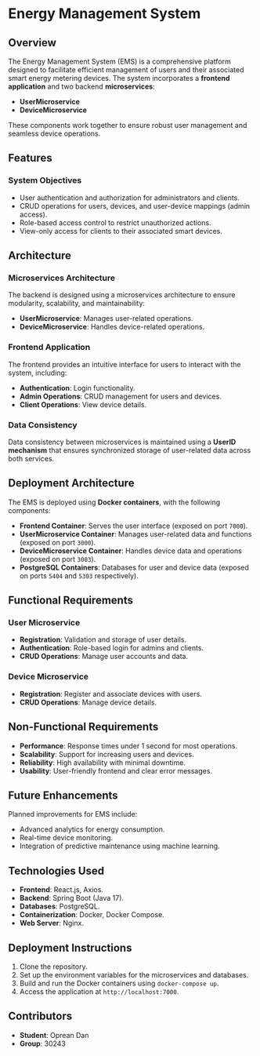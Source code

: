 # Energy Management System

## Overview
The Energy Management System (EMS) is a comprehensive platform designed to facilitate efficient management of users and their associated smart energy metering devices. The system incorporates a **frontend application** and two backend **microservices**: 
- **UserMicroservice**
- **DeviceMicroservice**

These components work together to ensure robust user management and seamless device operations.

## Features
### System Objectives
- User authentication and authorization for administrators and clients.
- CRUD operations for users, devices, and user-device mappings (admin access).
- Role-based access control to restrict unauthorized actions.
- View-only access for clients to their associated smart devices.

## Architecture
### Microservices Architecture
The backend is designed using a microservices architecture to ensure modularity, scalability, and maintainability:
- **UserMicroservice**: Manages user-related operations.
- **DeviceMicroservice**: Handles device-related operations.

### Frontend Application
The frontend provides an intuitive interface for users to interact with the system, including:
- **Authentication**: Login functionality.
- **Admin Operations**: CRUD management for users and devices.
- **Client Operations**: View device details.

### Data Consistency
Data consistency between microservices is maintained using a **UserID mechanism** that ensures synchronized storage of user-related data across both services.

## Deployment Architecture
The EMS is deployed using **Docker containers**, with the following components:
- **Frontend Container**: Serves the user interface (exposed on port `7000`).
- **UserMicroservice Container**: Manages user-related data and functions (exposed on port `3000`).
- **DeviceMicroservice Container**: Handles device data and operations (exposed on port `3003`).
- **PostgreSQL Containers**: Databases for user and device data (exposed on ports `5404` and `5303` respectively).

## Functional Requirements
### User Microservice
- **Registration**: Validation and storage of user details.
- **Authentication**: Role-based login for admins and clients.
- **CRUD Operations**: Manage user accounts and data.

### Device Microservice
- **Registration**: Register and associate devices with users.
- **CRUD Operations**: Manage device details.

## Non-Functional Requirements
- **Performance**: Response times under 1 second for most operations.
- **Scalability**: Support for increasing users and devices.
- **Reliability**: High availability with minimal downtime.
- **Usability**: User-friendly frontend and clear error messages.

## Future Enhancements
Planned improvements for EMS include:
- Advanced analytics for energy consumption.
- Real-time device monitoring.
- Integration of predictive maintenance using machine learning.

## Technologies Used
- **Frontend**: React.js, Axios.
- **Backend**: Spring Boot (Java 17).
- **Databases**: PostgreSQL.
- **Containerization**: Docker, Docker Compose.
- **Web Server**: Nginx.

## Deployment Instructions
1. Clone the repository.
2. Set up the environment variables for the microservices and databases.
3. Build and run the Docker containers using `docker-compose up`.
4. Access the application at `http://localhost:7000`.

## Contributors
- **Student**: Oprean Dan
- **Group**: 30243

